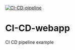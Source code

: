 [![CI-CD-pipeline](https://github.com/Anton-Khan/CI-CD-webapp/actions/workflows/CI-CD-Pipeline.yml/badge.svg)](https://github.com/Anton-Khan/CI-CD-webapp/actions/workflows/CI-CD-Pipeline.yml)

# CI-CD-webapp
CI CD pipeline example

